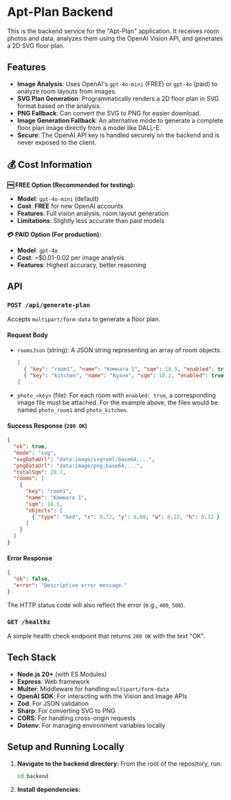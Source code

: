 # Apt-Plan Backend

This is the backend service for the "Apt-Plan" application. It receives room photos and data, analyzes them using the OpenAI Vision API, and generates a 2D SVG floor plan.

## Features

-   **Image Analysis**: Uses OpenAI's `gpt-4o-mini` (FREE) or `gpt-4o` (paid) to analyze room layouts from images.
-   **SVG Plan Generation**: Programmatically renders a 2D floor plan in SVG format based on the analysis.
-   **PNG Fallback**: Can convert the SVG to PNG for easier download.
-   **Image Generation Fallback**: An alternative mode to generate a complete floor plan image directly from a model like DALL-E.
-   **Secure**: The OpenAI API key is handled securely on the backend and is never exposed to the client.

## 💰 **Cost Information**

**🆓 FREE Option (Recommended for testing):**
- **Model**: `gpt-4o-mini` (default)
- **Cost**: **FREE** for new OpenAI accounts
- **Features**: Full vision analysis, room layout generation
- **Limitations**: Slightly less accurate than paid models

**💳 PAID Option (For production):**
- **Model**: `gpt-4o` 
- **Cost**: ~$0.01-0.02 per image analysis
- **Features**: Highest accuracy, better reasoning

## API

### `POST /api/generate-plan`

Accepts `multipart/form-data` to generate a floor plan.

#### Request Body

-   `roomsJson` (string): A JSON string representing an array of room objects.
    ```json
    [
      { "key": "room1", "name": "Комната 1", "sqm": 18.5, "enabled": true },
      { "key": "kitchen", "name": "Кухня", "sqm": 10.2, "enabled": true }
    ]
    ```
-   `photo_<key>` (file): For each room with `enabled: true`, a corresponding image file must be attached. For the example above, the files would be named `photo_room1` and `photo_kitchen`.

#### Success Response (`200 OK`)

```json
{
  "ok": true,
  "mode": "svg",
  "svgDataUrl": "data:image/svg+xml;base64,...",
  "pngDataUrl": "data:image/png;base64,...",
  "totalSqm": 28.7,
  "rooms": [
    {
      "key": "room1",
      "name": "Комната 1",
      "sqm": 18.5,
      "objects": [
        { "type": "bed", "x": 0.72, "y": 0.60, "w": 0.22, "h": 0.32 }
      ]
    }
  ]
}
```

#### Error Response

```json
{
  "ok": false,
  "error": "Descriptive error message."
}
```
The HTTP status code will also reflect the error (e.g., `400`, `500`).

### `GET /healthz`

A simple health check endpoint that returns `200 OK` with the text "OK".

## Tech Stack

-   **Node.js 20+** (with ES Modules)
-   **Express**: Web framework
-   **Multer**: Middleware for handling `multipart/form-data`
-   **OpenAI SDK**: For interacting with the Vision and Image APIs
-   **Zod**: For JSON validation
-   **Sharp**: For converting SVG to PNG
-   **CORS**: For handling cross-origin requests
-   **Dotenv**: For managing environment variables locally

## Setup and Running Locally

1.  **Navigate to the backend directory:**
    From the root of the repository, run:
    ```bash
    cd backend
    ```

2.  **Install dependencies:**
    ```